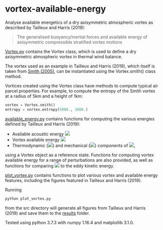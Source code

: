 # vortex-available-energy

Analyse available energetics of a dry axisymmetric atmospheric vortex as described by Tailleux and Harris (2019):
> The generalised buoyancy/inertial forces and available energy of axisymmetric compressible stratified vortex motions

[Vortex.py](src/Vortex.py) contains the Vortex class, which is used to define a dry axisymmetric atmospheric vortex in thermal wind balance.

The vortex used as an example in Tailleux and Harris (2019), which itself is taken from [Smith (2005)](http://doi.org/10.1016/J.DYNATMOCE.2005.03.003), can be instantiated using the Vortex.smith() class method.

Vortices created using the Vortex class have methods to compute typical air parcel properties. For example, to compute the entropy of the Smith vortex at a radius of 5km and a height of 1km:
```python
vortex = Vortex.smith()
entropy = vortex.entropy(5000., 1000.)
```

[available_energy.py](src/available_energy.py) contains functions for computing the various energies defined by Tailleux and Harris (2019):
* Available acoustic energy <img src="https://render.githubusercontent.com/render/math?math=\Pi_1">
* Vortex available energy <img src="https://render.githubusercontent.com/render/math?math=A_e">
* Thermodynamic (<img src="https://render.githubusercontent.com/render/math?math=\Pi_e">) and mechanical (<img src="https://render.githubusercontent.com/render/math?math=\Pi_k">) components of <img src="https://render.githubusercontent.com/render/math?math=A_e">,

using a Vortex object as a reference state. Functions for computing vortex available energy for a range of perturbations are also provided, as well as functions for comparing <img src="https://render.githubusercontent.com/render/math?math=\Pi_k"> to the eddy kinetic energy.

[plot_vortex.py](src/plot_vortex.py) contains functions to plot various vortex and available energy features, including the figures featured in Tailleux and Harris (2019).

Running
```bash
python plot_vortex.py
```
from the src directory will generate all figures from Tailleux and Harris (2019) and save them to the [results](results) folder.

Tested using python 3.7.3 with numpy 1.16.4 and matplotlib 3.1.0.
